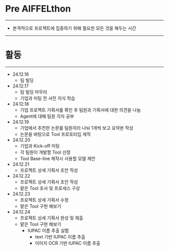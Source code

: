 # Pre AIFFELthon

---
  - 본격적으로 프로젝트에 집중하기 위해 필요한 모든 것을 해두는 시간

---

# 활동

---

  - 24.12.16
    - 팀 빌딩
  - 24.12.17
    - 팀 빌딩 마무리
    - 기업과 미팅 전 사전 지식 학습
  - 24.12.18
    - 기업 프로젝트 기획서를 확인 후 팀원과 기획서에 대한 의견을 나눔
    - Agent에 대해 팀원 각자 공부
  - 24.12.19
    - 기업에서 추천한 논문를 팀원끼리 나눠 1개씩 보고 요약본 작성
    - 논문을 바탕으로 Tool 프로토타입 제작
  - 24.12.20
    - 기업과 Kick-off 미팅
    - 각 팀원이 개발할 Tool 선정
    - Tool Base-line 제작시 사용할 모델 제안
  - 24.12.21
    - 프로젝트 상세 기획서 초안 작성
  - 24.12.22
    - 프로젝트 상세 기획서 초안 작성
    - 맡은 Tool 조사 및 프로세스 구상
  - 24.12.23
    - 프로젝트 상세 기획서 수정
    - 맡은 Tool 구현 해보기
  - 24.12.24
    - 프로젝트 상세 기획서 완성 및 제출
    - 맡은 Tool 구현 해보기
      - IUPAC 이름 추출 실험
        - text 기반 IUPAC 이름 추출
        - 이미지 OCR 기반 IUPAC 이름 추출

